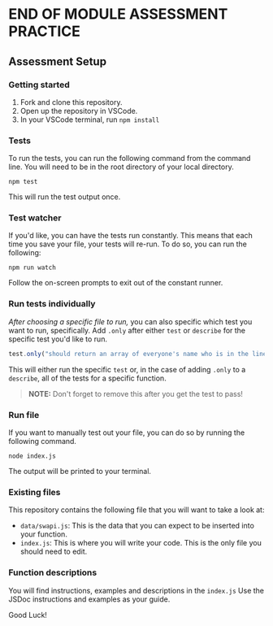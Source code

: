 # END OF MODULE ASSESSMENT PRACTICE

## Assessment Setup

### Getting started

1.  Fork and clone this repository.
1.  Open up the repository in VSCode.
1.  In your VSCode terminal, run `npm install`

### Tests

To run the tests, you can run the following command from the command line. You will need to be in the root directory of your local directory.

```
npm test
```

This will run the test output once.

### Test watcher

If you'd like, you can have the tests run constantly. This means that each time you save your file, your tests will re-run. To do so, you can run the following:

```
npm run watch
```

Follow the on-screen prompts to exit out of the constant runner.

### Run tests individually

_After choosing a specific file to run,_ you can also specific which test you want to run, specifically. Add `.only` after either `test` or `describe` for the specific test you'd like to run.

```js
test.only("should return an array of everyone's name who is in the line, in order", () => {
```

This will either run the specific `test` or, in the case of adding `.only` to a `describe`, all of the tests for a specific function.

> **NOTE:** Don't forget to remove this after you get the test to pass!

### Run file

If you want to manually test out your file, you can do so by running the following command.

```
node index.js
```

The output will be printed to your terminal.

### Existing files

This repository contains the following file that you will want to take a look at:

- `data/swapi.js`: This is the data that you can expect to be inserted into your function.
- `index.js`: This is where you will write your code. This is the only file you should need to edit.

### Function descriptions

You will find instructions, examples and descriptions in the `index.js`
Use the JSDoc instructions and examples as your guide.

Good Luck!
